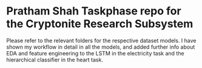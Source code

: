 # Pratham Shah Taskphase repo for the Cryptonite Research Subsystem

Please refer to the relevant folders for the respective dataset models. I have shown my workflow in detail in all the models, and added further info
about EDA and feature engineering to the LSTM in the electricity task and the hierarchical classifier in the heart task.
